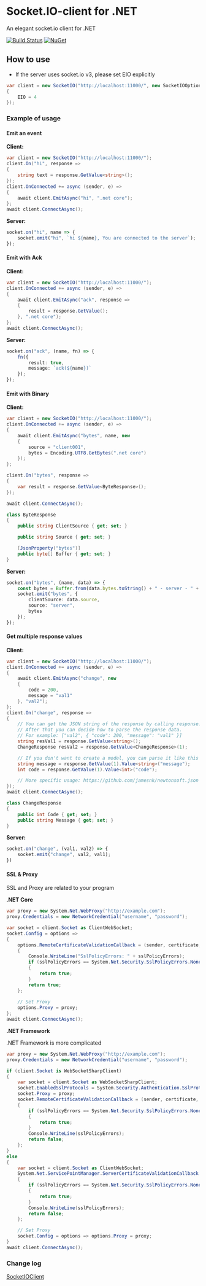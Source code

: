 # Socket.IO-client for .NET

An elegant socket.io client for .NET

[![Build Status](https://herowong.visualstudio.com/socket.io-client/_apis/build/status/doghappy.socket.io-client-csharp?branchName=master)](https://herowong.visualstudio.com/socket.io-client/_build/latest?definitionId=15&branchName=master)
[![NuGet](https://img.shields.io/badge/NuGet-SocketIOClient-%23004880)](https://www.nuget.org/packages/SocketIOClient)

## How to use

* If the server uses socket.io v3, please set EIO explicitly

```cs
var client = new SocketIO("http://localhost:11000/", new SocketIOOptions
{
    EIO = 4
});
```

### Example of usage

#### Emit an event

**Client:**

```cs
var client = new SocketIO("http://localhost:11000/");
client.On("hi", response =>
{
    string text = response.GetValue<string>();
});
client.OnConnected += async (sender, e) =>
{
    await client.EmitAsync("hi", ".net core");
};
await client.ConnectAsync();
```

**Server:**

```ts
socket.on("hi", name => {
    socket.emit("hi", `hi ${name}, You are connected to the server`);
});
```

#### Emit with Ack

**Client:**

```cs
var client = new SocketIO("http://localhost:11000/");
client.OnConnected += async (sender, e) =>
{
    await client.EmitAsync("ack", response =>
    {
        result = response.GetValue();
    }, ".net core");
};
await client.ConnectAsync();
```

**Server:**

```ts
socket.on("ack", (name, fn) => {
    fn({
        result: true,
        message: `ack(${name})`
    });
});
```

#### Emit with Binary

**Client:**

```cs
var client = new SocketIO("http://localhost:11000/");
client.OnConnected += async (sender, e) =>
{
    await client.EmitAsync("bytes", name, new
    {
        source = "client001",
        bytes = Encoding.UTF8.GetBytes(".net core")
    });
};

client.On("bytes", response =>
{
    var result = response.GetValue<ByteResponse>();
});

await client.ConnectAsync();
```

```cs
class ByteResponse
{
    public string ClientSource { get; set; }

    public string Source { get; set; }

    [JsonProperty("bytes")]
    public byte[] Buffer { get; set; }
}
```

**Server:**

```ts
socket.on("bytes", (name, data) => {
    const bytes = Buffer.from(data.bytes.toString() + " - server - " + name, "utf-8");
    socket.emit("bytes", {
        clientSource: data.source,
        source: "server",
        bytes
    });
});
```

#### Get multiple response values

**Client:**

```cs
var client = new SocketIO("http://localhost:11000/");
client.OnConnected += async (sender, e) =>
{
    await client.EmitAsync("change", new
    {
        code = 200,
        message = "val1"
    }, "val2");
};
client.On("change", response =>
{
    // You can get the JSON string of the response by calling response.ToString()
    // After that you can decide how to parse the response data.
    // For example: ["val2", { "code": 200, "message": "val1" }]
    string resVal1 = response.GetValue<string>();
    ChangeResponse resVal2 = response.GetValue<ChangeResponse>(1);

    // If you don't want to create a model, you can parse it like this
    string message = response.GetValue(1).Value<string>("message");
    int code = response.GetValue(1).Value<int>("code");

    // More specific usage: https://github.com/jamesnk/newtonsoft.json
});
await client.ConnectAsync();
```

```cs
class ChangeResponse
{
    public int Code { get; set; }
    public string Message { get; set; }
}
```

**Server:**

```ts
socket.on("change", (val1, val2) => {
    socket.emit("change", val2, val1);
})
```

#### SSL & Proxy

SSL and Proxy are related to your program

**.NET Core**

```cs
var proxy = new System.Net.WebProxy("http://example.com");
proxy.Credentials = new NetworkCredential("username", "password");

var socket = client.Socket as ClientWebSocket;
socket.Config = options =>
{
    options.RemoteCertificateValidationCallback = (sender, certificate, chain, sslPolicyErrors) =>
    {
        Console.WriteLine("SslPolicyErrors: " + sslPolicyErrors);
        if (sslPolicyErrors == System.Net.Security.SslPolicyErrors.None)
        {
            return true;
        }
        return true;
    };
	
	// Set Proxy
    options.Proxy = proxy;
};
await client.ConnectAsync();
```

**.NET Framework**

.NET Framework is more complicated

```cs
var proxy = new System.Net.WebProxy("http://example.com");
proxy.Credentials = new NetworkCredential("username", "password");

if (client.Socket is WebSocketSharpClient)
{
    var socket = client.Socket as WebSocketSharpClient;
    socket.EnabledSslProtocols = System.Security.Authentication.SslProtocols.Tls;
    socket.Proxy = proxy;
    socket.RemoteCertificateValidationCallback = (sender, certificate, chain, sslPolicyErrors) =>
    {
        if (sslPolicyErrors == System.Net.Security.SslPolicyErrors.None)
        {
            return true;
        }
        Console.WriteLine(sslPolicyErrors);
        return false;
    };
}
else
{
    var socket = client.Socket as ClientWebSocket;
    System.Net.ServicePointManager.ServerCertificateValidationCallback = (sender, certificate, chain, sslPolicyErrors) =>
    {
        if (sslPolicyErrors == System.Net.Security.SslPolicyErrors.None)
        {
            return true;
        }
        Console.WriteLine(sslPolicyErrors);
        return false;
    };

    // Set Proxy
	socket.Config = options => options.Proxy = proxy;
}
await client.ConnectAsync();
```

### Change log

[SocketIOClient](./CHANGELOG.md)
